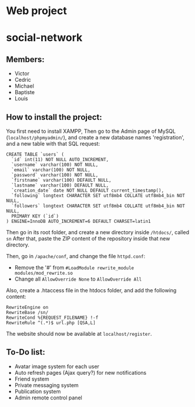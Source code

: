 # Web project
# social-network

## Members:
* Victor
* Cedric
* Michael
* Baptiste
* Louis

## How to install the project:

You first need to install XAMPP, 
Then go to the Admin page of MySQL (`localhost/phpmyadmin/`), and create a new database names 'registration', and a new table with that SQL request:
```
CREATE TABLE `users` (
  `id` int(11) NOT NULL AUTO_INCREMENT,
  `username` varchar(100) NOT NULL,
  `email` varchar(100) NOT NULL,
  `password` varchar(100) NOT NULL,
  `firstname` varchar(100) DEFAULT NULL,
  `lastname` varchar(100) DEFAULT NULL,
  `creation_date` date NOT NULL DEFAULT current_timestamp(),
  `following` longtext CHARACTER SET utf8mb4 COLLATE utf8mb4_bin NOT NULL,
  `followers` longtext CHARACTER SET utf8mb4 COLLATE utf8mb4_bin NOT NULL,
  PRIMARY KEY (`id`)
) ENGINE=InnoDB AUTO_INCREMENT=6 DEFAULT CHARSET=latin1
```

Then go in its root folder, and create a new directory inside `/htdocs/`, called `sn`
After that, paste the ZIP content of the repository inside that new directory.

Then, go in `/apache/conf`, and change the file `httpd.conf`:
* Remove the '#' from `#LoadModule rewrite_module modules/mod_rewrite.so`
* Change all `AllowOverride None` to `AllowOverride All`

Also, create a .htaccess file in the htdocs folder, and add the following content:
```
RewriteEngine on
RewriteBase /sn/
RewriteCond %{REQUEST_FILENAME} !-f
RewriteRule ^(.*)$ url.php [QSA,L]
```

The website should now be available at `localhost/register`.

## To-Do list:
* Avatar image system for each user
* Auto refresh pages (Ajax query?) for new notifications
* Friend system
* Private messaging system
* Publication system
* Admin remote control panel
